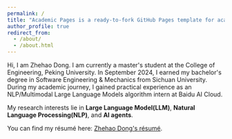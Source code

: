 ```yaml
---
permalink: /
title: "Academic Pages is a ready-to-fork GitHub Pages template for academic personal websites"
author_profile: true
redirect_from: 
  - /about/
  - /about.html
---
```


Hi, I am Zhehao Dong. I am currently a master's student at the College of Engineering, Peking University. In September 2024, I earned my bachelor's degree in Software Engineering & Mechanics from Sichuan University. During my academic journey, I gained practical experience as an NLP/Multimodal Large Language Models algorithm intern at Baidu AI Cloud.

My research interests lie in **Large Language Model(LLM)**, **Natural Language Processing(NLP)**, and **AI agents**. 

You can find my résumé here: [Zhehao Dong's résumé](../assets/resume.pdf).